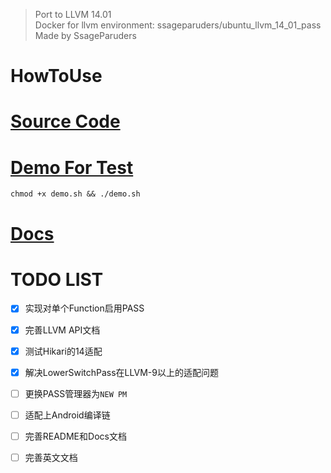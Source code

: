 >
> Port to LLVM 14.01<br>
> Docker for llvm environment: ssageparuders/ubuntu_llvm_14_01_pass<br>
> Made by SsageParuders<br>
>

# HowToUse



# [Source Code](./Obfuscation/)

> 

# [Demo For Test](./Demo/)

> 

```shell
chmod +x demo.sh && ./demo.sh
```

# [Docs](./docs/)

> 

# TODO LIST

- [x] 实现对单个Function启用PASS

- [x] 完善LLVM API文档

- [x] 测试Hikari的14适配

- [x] 解决LowerSwitchPass在LLVM-9以上的适配问题

- [ ] 更换PASS管理器为`NEW PM`

- [ ] 适配上Android编译链

- [ ] 完善README和Docs文档

- [ ] 完善英文文档